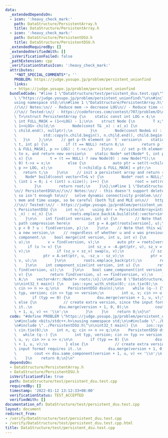 ```yaml
---
data:
  _extendedDependsOn:
  - icon: ':heavy_check_mark:'
    path: DataStructure/PersistentArray.h
    title: DataStructure/PersistentArray.h
  - icon: ':heavy_check_mark:'
    path: DataStructure/PersistentDSU.h
    title: DataStructure/PersistentDSU.h
  _extendedRequiredBy: []
  _extendedVerifiedWith: []
  _isVerificationFailed: false
  _pathExtension: cpp
  _verificationStatusIcon: ':heavy_check_mark:'
  attributes:
    '*NOT_SPECIAL_COMMENTS*': ''
    PROBLEM: https://judge.yosupo.jp/problem/persistent_unionfind
    links:
    - https://judge.yosupo.jp/problem/persistent_unionfind
  bundledCode: "#line 1 \"DataStructure/test/persistent_dsu.test.cpp\"\n#define PROBLEM\
    \ \"https://judge.yosupo.jp/problem/persistent_unionfind\"\n\n#include <bits/stdc++.h>\n\
    using namespace std;\n\n#line 1 \"DataStructure/PersistentArray.h\"\n// PersistentArray\n\
    //\n// Notes:\n// - Reduce mem -> decrease LOG\n// - Reduce time -> increase LOG\n\
    //\n// Tested:\n// - https://codeforces.com/contest/707/problem/D\ntemplate<typename\
    \ T>\nstruct PersistentArray {\n    static const int LOG = 4;\n    static const\
    \ int FULL_MASK = (1<<LOG) - 1;\n\n    struct Node {\n        T x;\n        std::array<Node*,\
    \ 1<<LOG> child;\n        Node(const T& _x) : x(_x) {\n            std::fill(child.begin(),\
    \ child.end(), nullptr);\n        }\n        Node(const Node& n) : x(n.x) {\n\
    \            std::copy(n.child.begin(), n.child.end(), child.begin());\n     \
    \   }\n    };\n\n    // get p-th element in `t` version\n    static T get(Node*\
    \ t, int p) {\n        if (t == NULL) return 0;\n        return p ? get(t->child[p\
    \ & FULL_MASK], p >> LOG) : t->x;\n    }\n\n    // set p-th element in `t` version\
    \ to x, and return new version\n    static Node* set(Node* t, int p, const T&\
    \ x) {\n        t = (t == NULL) ? new Node(0) : new Node(*t);\n        if (p ==\
    \ 0) t->x = x;\n        else {\n            auto ptr = set(t->child[p & FULL_MASK],\
    \ p >> LOG, x);\n            t->child[p & FULL_MASK] = ptr;\n        }\n     \
    \   return t;\n    }\n\n    // init a persistent array and return root node\n\
    \    Node* build(const vector<T>& v) {\n        Node* root = NULL;\n        for\
    \ (int i = 0; i < (int) v.size(); i++) {\n            root = set(root, i, v[i]);\n\
    \        }\n        return root;\n    }\n};\n#line 1 \"DataStructure/PersistentDSU.h\"\
    \n// PersistentDSU\n//\n// Notes:\n// - this doesn't support delete edge operation,\
    \ so isn't enough to\n//   solve dynamic connectivity problem.\n// - it has high\
    \ mem and time usage, so be careful (both TLE and MLE on\n//   https://oj.vnoi.info/problem/hello22_schoolplan)\n\
    //\n// Tested:\n// - https://judge.yosupo.jp/problem/persistent_unionfind\nstruct\
    \ PersistentDSU {\n    int n;\n    using Arr = PersistentArray<int>;\n\n    PersistentDSU(int\
    \ _n) : n(_n) {\n        roots.emplace_back(A.build(std::vector<int> (n, -1)));\n\
    \    }\n\n    int find(int version, int u) {\n        // Note that we can't do\
    \ path compression here\n        int p = A.get(roots[version], u);\n        return\
    \ p < 0 ? u : find(version, p);\n    }\n\n    // Note that this will always create\
    \ a new version,\n    // regardless of whether u and v was previously in same\
    \ component.\n    bool merge(int version, int u, int v) {\n        u = find(version,\
    \ u);\n        v = find(version, v);\n        auto ptr = roots[version];\n   \
    \     if (u != v) {\n            int sz_u = -A.get(ptr, u), sz_v = -A.get(ptr,\
    \ v);\n            if (sz_u < sz_v) swap(u, v);\n            // sz[u] >= sz[v]\n\
    \            ptr = A.set(ptr, u, -sz_u - sz_v);\n            ptr = A.set(ptr,\
    \ v, u);\n        }\n\n        roots.emplace_back(ptr);\n        return u != v;\n\
    \    }\n\n    int component_size(int version, int u) {\n        return -A.get(roots[version],\
    \ find(version, u));\n    }\n\n    bool same_component(int version, int u, int\
    \ v) {\n        return find(version, u) == find(version, v);\n    }\n\n    Arr\
    \ A;\n    vector<Arr::Node*> roots;\n};\n\n#line 8 \"DataStructure/test/persistent_dsu.test.cpp\"\
    \n\nint32_t main() {\n    ios::sync_with_stdio(0); cin.tie(0);\n    int n, q;\
    \ cin >> n >> q;\n\n    PersistentDSU dsu(n);\n\n    while (q--) {\n        int\
    \ typ, version; cin >> typ >> version;\n        int u, v; cin >> u >> v;\n\n \
    \       if (typ == 0) {\n            dsu.merge(version + 1, u, v);\n        }\
    \ else {\n            // create extra version, since the input format requires\
    \ it..\n            dsu.merge(version + 1, 0, 0);\n            cout << dsu.same_component(version\
    \ + 1, u, v) << '\\n';\n        }\n    }\n    return 0;\n}\n"
  code: "#define PROBLEM \"https://judge.yosupo.jp/problem/persistent_unionfind\"\n\
    \n#include <bits/stdc++.h>\nusing namespace std;\n\n#include \"../PersistentArray.h\"\
    \n#include \"../PersistentDSU.h\"\n\nint32_t main() {\n    ios::sync_with_stdio(0);\
    \ cin.tie(0);\n    int n, q; cin >> n >> q;\n\n    PersistentDSU dsu(n);\n\n \
    \   while (q--) {\n        int typ, version; cin >> typ >> version;\n        int\
    \ u, v; cin >> u >> v;\n\n        if (typ == 0) {\n            dsu.merge(version\
    \ + 1, u, v);\n        } else {\n            // create extra version, since the\
    \ input format requires it..\n            dsu.merge(version + 1, 0, 0);\n    \
    \        cout << dsu.same_component(version + 1, u, v) << '\\n';\n        }\n\
    \    }\n    return 0;\n}\n"
  dependsOn:
  - DataStructure/PersistentArray.h
  - DataStructure/PersistentDSU.h
  isVerificationFile: true
  path: DataStructure/test/persistent_dsu.test.cpp
  requiredBy: []
  timestamp: '2022-01-12 13:12:33+08:00'
  verificationStatus: TEST_ACCEPTED
  verifiedWith: []
documentation_of: DataStructure/test/persistent_dsu.test.cpp
layout: document
redirect_from:
- /verify/DataStructure/test/persistent_dsu.test.cpp
- /verify/DataStructure/test/persistent_dsu.test.cpp.html
title: DataStructure/test/persistent_dsu.test.cpp
---
```

